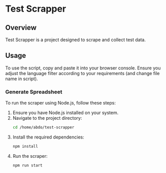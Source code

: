 # Test Scrapper

## Overview
Test Scrapper is a project designed to scrape and collect test data.

## Usage
To use the script, copy and paste it into your browser console. Ensure you adjust the language filter according to your requirements (and change file name in script).


### Generate Spreadsheet
To run the scraper using Node.js, follow these steps:

1. Ensure you have Node.js installed on your system.
2. Navigate to the project directory:
    ```bash
    cd /home/abdo/test-scrapper
    ```
3. Install the required dependencies:
    ```bash
    npm install
    ```
4. Run the scraper:
    ```bash
    npm run start
    ```
